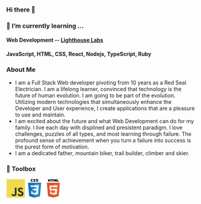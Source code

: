 ### Hi there 👋

<!--
**TeddyGavi/TeddyGavi** is a ✨ _special_ ✨ repository because its `README.md` (this file) appears on your GitHub profile.

Here are some ideas to get you started:

- 🔭 I’m currently working on ...
- 🌱 I’m currently learning ...
- 👯 I’m looking to collaborate on ...
- 🤔 I’m looking for help with ...
- 💬 Ask me about ...
- 📫 How to reach me: ...
- 😄 Pronouns: ...
- ⚡ Fun fact: ...
-->

### 🌱 I’m currently learning ...
#### Web Development -- [Lighthouse Labs](https://www.lighthouselabs.ca/)
#### JavaScript, HTML, CSS, React, Nodejs, TypeScript, Ruby

### About Me
- I am a Full Stack Web developer pivoting from 10 years as a Red Seal Electrician. I am a lifelong learner, convinced that technology is the future of human evolution. I am going to be part of the evolution. Utilizing modern technologies that simultaneously enhance the Developer and User experience, I create applications that are a pleasure to use and maintain.
- I am excited about the future and what Web Development can do for my family. I live each day with displined and presistent paradigm. I love challenges, puzzles of all types, and most learning through failure. The profound sense of achievement when you turn a failure into success is the purest form of motivation.
- I am a dedicated father, mountain biker, trail builder, climber and skier.  


 ### 🧰 Toolbox
<img src="https://raw.githubusercontent.com/devicons/devicon/master/icons/javascript/javascript-original.svg" alt="JavaScript Logo" width="50" height="50"/><img src="https://github.com/devicons/devicon/blob/master/icons/css3/css3-original-wordmark.svg" alt="CSS Logo" width="50" height="50"/><img src="https://raw.githubusercontent.com/devicons/devicon/master/icons/html5/html5-original-wordmark.svg" alt="html logo" width="50" height="50" />
